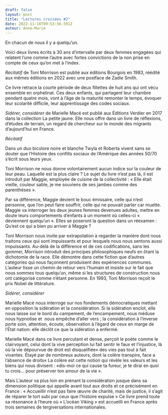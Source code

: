 ```yaml
---
draft: false
layout: post
title: "Lectures croisées #2"
date: 2022-11-16T09:53:56.591Z
auteur: Anne-Marie
---
```

En chacun de nous il y a quelqu’un.

Voici deux livres écrits à 30 ans d’intervalle par deux femmes engagées qui relatent l’une comme l’autre avec fortes convictions de la non prise en compte de ceux qu’on met à l’index.

*Récitatif* de Toni Morrison est publié aux éditions Bourgois en 1983, réédité aux mêmes éditions en 2022 avec une postface de Zadie Smith.  

Ce livre retrace la courte période de deux fillettes de huit ans qui ont vécu ensemble en orphelinat. Ces deux enfants, qui partagent leur chambre pendant quatre mois, vont à l’âge de la maturité remonter le temps, évoquer leur scolarité difficile, leur apprentissage des codes sociaux.

*Sidérer, considérer* de Marielle Macé est publié aux Éditions Verdier en 2017 dans la collection La petite jaune. Elle nous offre dans un livre de réflexions, d’études de terrain, un regard de chercheur sur le monde des migrants d’aujourd’hui en France.

*Récitatif*

Dans un duo bicolore noire et blanche Twyla et Roberta vivent sans se douter que l’Histoire des conflits sociaux de l’Amérique des années 50/70 s’écrit sous leurs yeux.

Toni Morrison ne nous donne volontairement aucun indice sur la couleur de leur peau. Laquelle est la plus claire ? Le sujet du livre n’est pas là, il est introduit par Maggie, employée de cuisine de la collectivité : « Elle était vieille, couleur sable, je me souviens de ses jambes comme des parenthèses ».

Par sa différence, Maggie devient le bouc émissaire, celle qui n’est personne, que l’on peut faire souffrir, celle qui ne pouvait parler car muette. Maggie va interroger les deux jeunes femmes devenues adultes, mettre en doute leurs comportements d’enfants à un moment où celles-ci « deviennent quelqu’un ». Elles se poseront la question dans un réexamen : Qu’est ce qui a bien pu arriver à Maggie ? 

Toni Morrison nous invite par extrapolation à regarder la manière dont nous traitons ceux qui sont impuissants et pour lesquels nous nous sentons aussi impuissants. Au-delà de la différence et de ces codifications, sans les gommer, Morrison introduit des principes philosophiques neufs en ôtant la dichotomie de la race. Elle démontre dans cette fiction que d’autres catégories qui nous façonnent produisent des expériences communes. L’auteur tisse un chemin de retour vers l’humain et insiste sur le fait que nous sommes tous quelqu’un, même si les structures de construction nous ont catégorisé comme n’étant personne. En 1993, Toni Morrison reçoit le prix Nobel de littérature.

*Sidérer, considérer*

Marielle Macé nous interroge sur nos fondements démocratiques mettant en opposition la sidération et la considération. Si la sidération enclot, elle nous laisse sur le bord du campement, de l’encampement, nous méduse nous hypnotise et  nous empêche d’aller vers ; la considération à l’inverse porte soin, attention, écoute, observation à l’égard de ceux en marge de l’État nation: elle déclôt ce que la sidération a enfermé.

Marielle Macé dans ce livre percutant et dense, perçoit le poète comme le clairvoyant, celui dont la vive perception lui fait sentir le faux et l’injustice, là où la vie dépourvue de droit est disqualifiée« des vies pas tout à fait vivantes. Étayé par de nombreux auteurs, dont la colère transpire, face a l’absence de droits« La colère est cette notion qui révèle les valeurs et les biens qui nous divisent : «dis-moi ce qui cause ta fureur, je te dirai en quoi tu crois… pour préserver ton amour de la vie ».

Mais L’auteur va plus loin en prenant la considération jusque dans sa dimension politique qui appelle avant tout aux droits et ce précisément en France : « Accueillir n’est pas faire œuvre de charité, mais de justice, il s’agit de réparer le tort subi par ceux que l’histoire expulse » Ce livre prend toute sa résonance à l’heure où « L’océan Viking » est accueilli en France après trois semaines de tergiversations internationales.